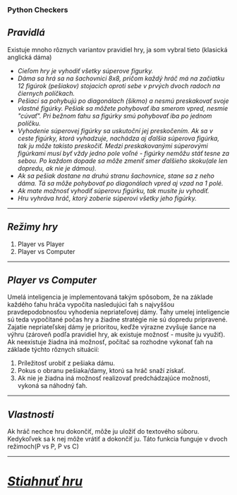 ### Python Checkers

## *Pravidlá*

Existuje mnoho rôznych variantov pravidiel hry, ja som vybral tieto (klasická anglická dáma)
* _Cieľom hry je vyhodiť všetky súperove figurky._
* _Dáma sa hrá sa na šachovnici 8x8, pričom každý hráč má na začiatku 12 figúrok (pešiakov)
stojacich oproti sebe v prvých dvoch radoch na čiernych políčkach._
* _Pešiaci sa pohybujú po diagonálach (šikmo) a nesmú preskakovať svoje vlastné figúrky. 
Pešiak sa môžete pohybovať iba smerom vpred, nesmie "cúvať". 
Pri bežnom ťahu sa figúrky smú pohybovať iba po jednom políčku._ 
* _Vyhodenie súperovej figúrky sa uskutoční jej preskočením. 
Ak sa v ceste figúrky, ktorá vyhadzuje, nachádza aj ďalšia súperova figúrka, tak ju môže takisto preskočiť. 
Medzi preskakovanými súperovými figúrkami musí byť vždy jedno pole voľné - figúrky nemôžu stáť tesne za sebou. 
Po každom dopade sa môže zmeniť smer ďalšieho skoku(ale len dopredu, ak nie je dámou)._ 
* _Ak sa pešiak dostane na druhú stranu šachovnice, stane sa z neho dáma. Tá sa môže pohybovať po diagonálach vpred aj vzad na 1 polé._
* _Ak mate možnosť vyhodiť súperovu figúrku, tak musite ju vyhodiť._
* _Hru vyhráva hráč, ktorý zoberie súperovi všetky jeho figúrky._

---

## *Režimy hry*
1. Player vs Player
2. Player vs Computer

---
## *Player vs Computer*
Umelá inteligencia je implementovaná takým spôsobom, že na základe každého ťahu hráča vypočíta nasledujúci ťah s najvyššou pravdepodobnosťou vyhodenia nepriateľovej dámy. Ťahy umelej inteligencie sú teda vypočítané počas hry a žiadne stratégie nie sú dopredu pripravené. Zajatie nepriateľskej dámy je prioritou, keďže výrazne zvyšuje šance na výhru (zároveň podľa pravidiel hry, ak existuje možnosť - musíte ju využiť). Ak neexistuje žiadna iná možnosť, počítač sa rozhodne vykonať ťah na základe týchto rôznych situácií:
1. Príležitosť urobiť z pešiaka dámu.
2. Pokus o obranu pešiaka/damy, ktorú sa hráč snaží získať.
3. Ak nie je žiadna iná možnosť realizovať predchádzajúce možnosti, vykoná sa náhodný ťah.

---
## *Vlastnosti*
Ak hráč nechce hru dokončiť, môže ju uložiť do textového súboru. Kedykoľvek sa k nej môže vrátiť a dokončiť ju. Táto funkcia funguje v dvoch režimoch(P vs P, P vs C)

---
# [*Stiahnuť hru*](https://www.google.com/search?q=im+gay)
